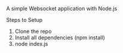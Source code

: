 A simple Websocket application with Node.js

Steps to Setup
 1. Clone the repo
 2. Install all dependencies (npm install)
 3. node index.js
